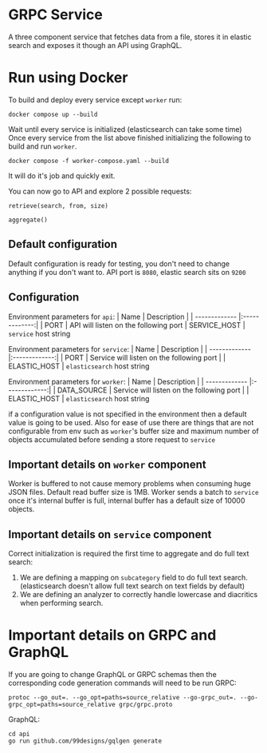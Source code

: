# GRPC Service
A three component service that fetches data from a file, stores it in elastic search and exposes it though an API using GraphQL.

# Run using Docker
To build and deploy every service except `worker` run:
```
docker compose up --build
```
Wait until every service is initialized (elasticsearch can take some time)
Once every service from the list above finished initializing the following to build and run `worker`.
```
docker compose -f worker-compose.yaml --build
```
It will do it's job and quickly exit.

You can now go to API and explore 2 possible requests: 
```
retrieve(search, from, size)
```
```
aggregate()
```

## Default configuration
Default configuration is ready for testing, you don't need to change anything if you don't want to. API port is `8080`, elastic search sits on `9200`

## Configuration
Environment parameters for `api`:
| Name        | Description | 
| ------------- |:-------------:|
| PORT      | API will listen on the following port
| SERVICE_HOST | `service` host string

Environment parameters for `service`:
| Name        | Description | 
| ------------- |:-------------:|
| PORT      | Service will listen on the following port |
| ELASTIC_HOST      | `elasticsearch` host string


Environment parameters for `worker`:
| Name        | Description | 
| ------------- |:-------------:|
| DATA_SOURCE      | Service will listen on the following port |
| ELASTIC_HOST      | `elasticsearch` host string 

if a configuration value is not specified in the environment then a default value is going to be used.
Also for ease of use there are things that are not configurable from env such as `worker`'s buffer size and maximum number of objects accumulated before sending a store request to `service`

## Important details on `worker` component
Worker is buffered to not cause memory problems when consuming huge JSON files. Default read buffer size is 1MB. Worker sends a batch to `service` once it's internal buffer is full, internal buffer has a default size of 10000 objects.

## Important details on `service` component
Correct initialization is required the first time to aggregate and do full text search:
1. We are defining a mapping on `subcategory` field to do full text search. (elasticsearch doesn't allow full text search on text fields by default)
2. We are defining an analyzer to correctly handle lowercase and diacritics when performing search.

# Important details on GRPC and GraphQL
If you are going to change GraphQL or GRPC schemas then the corresponding code generation commands will need to be run
GRPC:
```
protoc --go_out=. --go_opt=paths=source_relative --go-grpc_out=. --go-grpc_opt=paths=source_relative grpc/grpc.proto
```

GraphQL:
```
cd api
go run github.com/99designs/gqlgen generate
```
